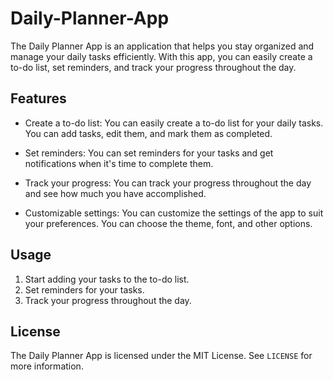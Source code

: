 # Daily-Planner-App

The Daily Planner App is an application that helps you stay organized and manage your daily tasks efficiently. With this app, you can easily create a to-do list, set reminders, and track your progress throughout the day.

## Features

- Create a to-do list: You can easily create a to-do list for your daily tasks. You can add tasks, edit them, and mark them as completed.

- Set reminders: You can set reminders for your tasks and get notifications when it's time to complete them.

- Track your progress: You can track your progress throughout the day and see how much you have accomplished.

- Customizable settings: You can customize the settings of the app to suit your preferences. You can choose the theme, font, and other options.


## Usage


1. Start adding your tasks to the to-do list.
2. Set reminders for your tasks.
3. Track your progress throughout the day.



## License

The Daily Planner App is licensed under the MIT License. See `LICENSE` for more information.
